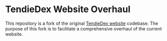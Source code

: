 # TendieDex Website Overhaul

This repository is a fork of the original [TendieDex website](https://tendiedex.com) codebase. The purpose of this fork is to facilitate a comprehensive overhaul of the current website.
